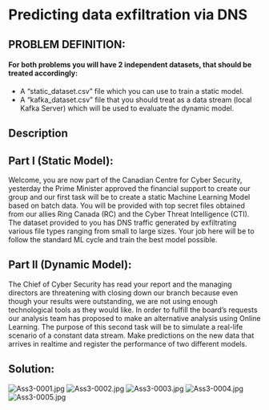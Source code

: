# Predicting data exfiltration via DNS

## PROBLEM DEFINITION:
#### For both problems you will have 2 independent datasets, that should be treated accordingly:
- A “static_dataset.csv” file which you can use to train a static model.
- A “kafka_dataset.csv” file that you should treat as a data stream (local Kafka Server) which will be used to evaluate the dynamic model.

## <h2>Description</h2>
## Part I (Static Model):
Welcome, you are now part of the Canadian Centre for Cyber Security, yesterday the Prime Minister approved the financial support to create our group and our first task will be to create a static Machine Learning Model based on batch data. You will be provided with top secret files obtained from our allies Ring Canada (RC) and the Cyber Threat Intelligence (CTI). The dataset provided to you has DNS traffic generated by exfiltrating various file types ranging from small to large sizes. Your job here will be to follow the standard ML cycle and train the best model possible.

## Part II (Dynamic Model):
The Chief of Cyber Security has read your report and the managing directors are threatening with closing down our branch because even though your results were outstanding, we are not using enough technological tools as they would like. In order to fulfill the board’s requests our analysis team has proposed to make an alternative analysis using Online Learning. The purpose of this second task will be to simulate a real-life scenario of a constant data stream. Make predictions on the new data that arrives in realtime and register the performance of two different models.

## Solution:
![Ass3-0001.jpg](./images_Pro_cs/Ass3-0001.jpg)
![Ass3-0002.jpg](./images_Pro_cs/Ass3-0002.jpg)
![Ass3-0003.jpg](./images_Pro_cs/Ass3-0003.jpg)
![Ass3-0004.jpg](./images_Pro_cs/Ass3-0004.jpg)
![Ass3-0005.jpg](./images_Pro_cs/Ass3-0005.jpg)

